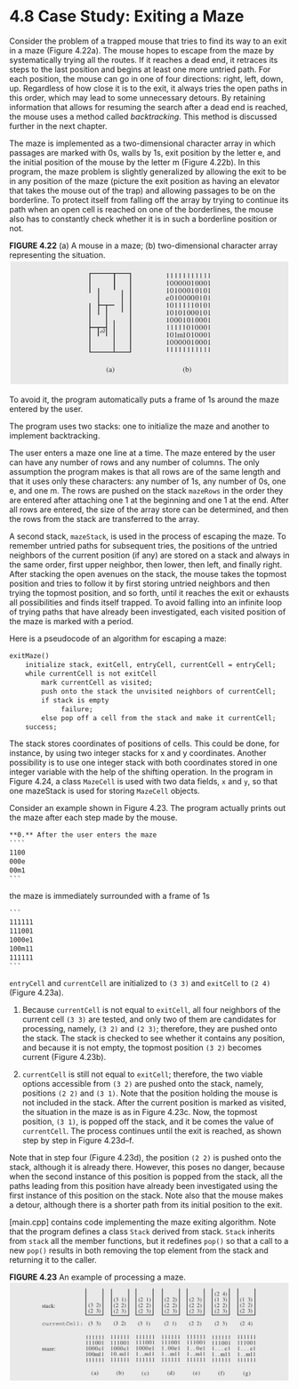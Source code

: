 # 4.8 Case Study: Exiting a Maze

Consider the problem of a trapped mouse that tries to find its way to an exit in a maze (Figure 4.22a). The mouse hopes to escape from the maze by systematically trying all the routes. If it reaches a dead end, it retraces its steps to the last position and begins at least one more untried path. For each position, the mouse can go in one of four directions: right, left, down, up. Regardless of how close it is to the exit, it always tries the
open paths in this order, which may lead to some unnecessary detours. By retaining information that allows for resuming the search after a dead end is reached, the mouse uses a method called *backtracking*. This method is discussed further in the next chapter.

The maze is implemented as a two-dimensional character array in which passages are marked with 0s, walls by 1s, exit position by the letter e, and the initial position of the mouse by the letter m (Figure 4.22b). In this program, the maze problem is slightly generalized by allowing the exit to be in any position of the maze (picture the exit position as having an elevator that takes the mouse out of the trap) and allowing passages to be on the borderline. To protect itself from falling off the array by trying to continue its path when an open cell is reached on one of the borderlines, the mouse also has to constantly check whether it is in such a borderline position or not.

**FIGURE 4.22** (a) A mouse in a maze; (b) two-dimensional character array representing the situation.
![Figure 4.22](./fig-4.22.png)

To avoid it, the program automatically puts a frame of 1s around the maze entered by the user.

The program uses two stacks: one to initialize the maze and another to implement backtracking.

The user enters a maze one line at a time. The maze entered by the user can have any number of rows and any number of columns. The only assumption the program makes is that all rows are of the same length and that it uses only these characters: any number of 1s, any number of 0s, one e, and one m. The rows are pushed on the stack `mazeRows` in the order they are entered after attaching one 1 at the beginning and one 1 at the end. After all rows are entered, the size of the array store can be determined, and then the rows from the stack are transferred to the array.

A second stack, `mazeStack`, is used in the process of escaping the maze. To remember untried paths for subsequent tries, the positions of the untried neighbors of the current position (if any) are stored on a stack and always in the same order, first upper neighbor, then lower, then left, and finally right. After stacking the open avenues on the stack, the mouse takes the topmost position and tries to follow it by first
storing untried neighbors and then trying the topmost position, and so forth, until it reaches the exit or exhausts all possibilities and finds itself trapped. To avoid falling into an infinite loop of trying paths that have already been investigated, each visited position of the maze is marked with a period.

Here is a pseudocode of an algorithm for escaping a maze:

```
exitMaze()
    initialize stack, exitCell, entryCell, currentCell = entryCell;
    while currentCell is not exitCell
        mark currentCell as visited;
        push onto the stack the unvisited neighbors of currentCell;
        if stack is empty
             failure;
        else pop off a cell from the stack and make it currentCell;
    success;
```

The stack stores coordinates of positions of cells. This could be done, for instance, by using two integer stacks for x and y coordinates. Another possibility is to use one integer stack with both coordinates stored in one integer variable with the help of the shifting operation. In the program in Figure 4.24, a class `MazeCell` is used with two data fields, `x` and `y`, so that one mazeStack is used for storing `MazeCell` objects.

Consider an example shown in Figure 4.23. The program actually prints out the
maze after each step made by the mouse.

    **0.** After the user enters the maze
    ````
    1100
    000e
    00m1
    ```

the maze is immediately surrounded with a frame of 1s

    ```
    111111
    111001
    1000e1
    100m11
    111111
    ```

`entryCell` and `currentCell` are initialized to `(3 3)` and `exitCell` to `(2 4)` (Figure 4.23a).

1. Because `currentCell` is not equal to `exitCell`, all four neighbors of the current cell `(3 3)` are tested, and only two of them are candidates for processing, namely, `(3 2)` and `(2 3)`; therefore, they are pushed onto the stack. The stack is checked to see whether it contains any position, and because it is not empty, the topmost position `(3 2)` becomes current (Figure 4.23b).

2. `currentCell` is still not equal to `exitCell`; therefore, the two viable options accessible from `(3 2)` are pushed onto the stack, namely, positions `(2 2)` and `(3 1)`. Note that the position holding the mouse is not included in the stack. After the current position is marked as visited, the situation in the maze is as in Figure 4.23c. Now, the topmost position, `(3 1)`, is popped off the stack, and it be comes the value of `currentCell`. The process continues until the exit is reached, as shown step by step in Figure 4.23d–f.

Note that in step four (Figure 4.23d), the position `(2 2)` is pushed onto the stack, although it is already there. However, this poses no danger, because when the second instance of this position is popped from the stack, all the paths leading from this position have already been investigated using the first instance of this position on the stack. Note also that the mouse makes a detour, although there is a shorter path from its initial position to the exit.

[main.cpp] contains code implementing the maze exiting algorithm. Note that the program defines a class `Stack` derived from stack. `Stack` inherits from `stack` all the member functions, but it redefines `pop()` so that a call to a new `pop()` results in both removing the top element from the stack and returning it to the caller.

**FIGURE 4.23** An example of processing a maze.
![Figure 4.23](./fig-4.23.png)
